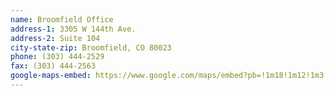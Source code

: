 ```yaml
---
name: Broomfield Office
address-1: 3305 W 144th Ave.
address-2: Suite 104
city-state-zip: Broomfield, CO 80023
phone: (303) 444-2529
fax: (303) 444-2563
google-maps-embed: https://www.google.com/maps/embed?pb=!1m18!1m12!1m3!1d3058.2544160308767!2d-105.03021478487967!3d39.958064179421!2m3!1f0!2f0!3f0!3m2!1i1024!2i768!4f13.1!3m3!1m2!1s0x876b8bc4c8947c8f%3A0xe3a3848ad6eea69e!2sBodywise+Physical+Therapy!5e0!3m2!1sen!2sus!4v1550783699727
---
```

